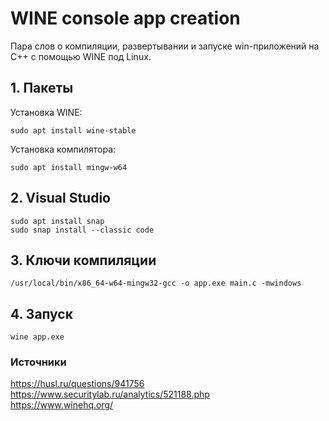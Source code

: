 # WINE console app creation
Пара слов о компиляции, развертывании и запуске win-приложений на C++ с помощью WINE под Linux.
## 1. Пакеты
Установка WINE:
```
sudo apt install wine-stable
```
Установка компилятора:
```
sudo apt install mingw-w64
```
## 2. Visual Studio
```
sudo apt install snap
sudo snap install --classic code
```
## 3. Ключи компиляции
```
/usr/local/bin/x86_64-w64-mingw32-gcc -o app.exe main.c -mwindows
```
## 4. Запуск
```
wine app.exe
```
### Источники
https://husl.ru/questions/941756  
https://www.securitylab.ru/analytics/521188.php  
https://www.winehq.org/
